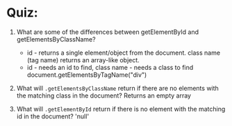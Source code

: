 # Quiz:

1. What are some of the differences between getElementById and getElementsByClassName?
   * id - returns a single element/object from the document. class name (tag name) returns an array-like object.
    * id - needs an id to find, class name - needs a class to find
    document.getElementsByTagName("div") 


2. What will `.getElementsByClassName` return if there are no elements with the matching class in the document?
    Returns an empty array

3. What will `.getElementById` return if there is no element with the matching id in the document?
    'null'